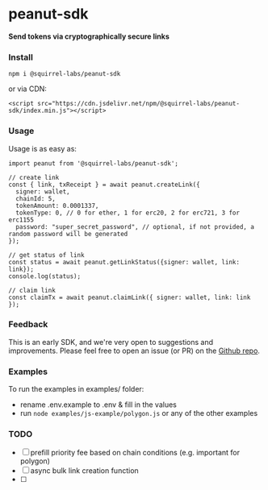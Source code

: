 # peanut-sdk

**Send tokens via cryptographically secure links**

### Install

`npm i @squirrel-labs/peanut-sdk`

or via CDN:

`<script src="https://cdn.jsdelivr.net/npm/@squirrel-labs/peanut-sdk/index.min.js"></script> `

### Usage

Usage is as easy as:

```
import peanut from '@squirrel-labs/peanut-sdk';

// create link
const { link, txReceipt } = await peanut.createLink({
  signer: wallet,
  chainId: 5,
  tokenAmount: 0.0001337,
  tokenType: 0, // 0 for ether, 1 for erc20, 2 for erc721, 3 for erc1155
  password: "super_secret_password", // optional, if not provided, a random password will be generated
});

// get status of link
const status = await peanut.getLinkStatus({signer: wallet, link: link});
console.log(status);

// claim link
const claimTx = await peanut.claimLink({ signer: wallet, link: link });
```

### Feedback

This is an early SDK, and we're very open to suggestions and improvements. Please feel free to open an issue (or PR) on the [Github repo](https://github.com/ProphetFund/peanut-sdk/issues).


### Examples

To run the examples in examples/ folder:
  - rename .env.example to .env & fill in the values
  - run ```node examples/js-example/polygon.js``` or any of the other examples


### TODO
- [ ] prefill priority fee based on chain conditions (e.g. important for polygon)
- [ ] async bulk link creation function
- [ ] 